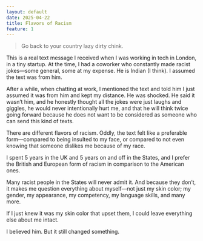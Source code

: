 ```yaml
---
layout: default
date: 2025-04-22
title: Flavors of Racism
feature: 1
---
```


> Go back to your country lazy dirty chink.

This is a real text message I received when I was working in tech in London, in a tiny startup. At the time, I had a coworker who constantly made racist jokes—some general, some at my expense. He is Indian (I think). I assumed the text was from him. 

After a while, when chatting at work, I mentioned the text and told him I just assumed it was from him and kept my distance. He was shocked. He said it wasn’t him, and he honestly thought all the jokes were just laughs and giggles, he would never intentionally hurt me, and that he will think twice going forward because he does not want to be considered as someone who can send this kind of texts.

There are different flavors of racism. Oddly, the text felt like a preferable form—compared to being insulted to my face, or compared to not even knowing that someone dislikes me because of my race.

I spent 5 years in the UK and 5 years on and off in the States, and I prefer the British and European form of racism in comparison to the American ones.

Many racist people in the States will never admit it. And because they don’t, it makes me question everything about myself—not just my skin color; my gender, my appearance, my competency, my language skills, and many more. 

If I just knew it was my skin color that upset them, I could leave everything else about me intact. 

I believed him. But it still changed something.
